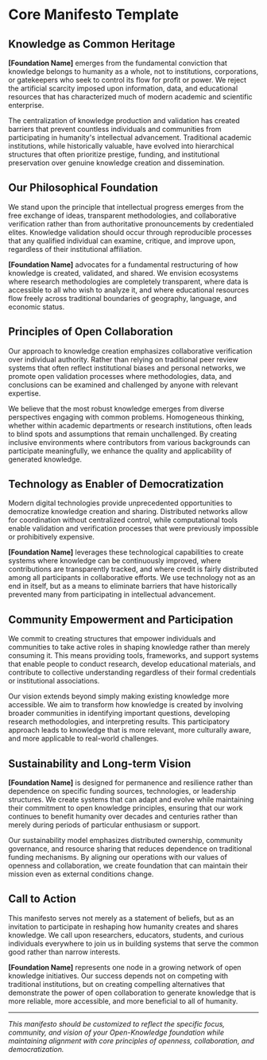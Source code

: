 # Core Manifesto Template

## Knowledge as Common Heritage

**[Foundation Name]** emerges from the fundamental conviction that knowledge belongs to humanity as a whole, not to institutions, corporations, or gatekeepers who seek to control its flow for profit or power. We reject the artificial scarcity imposed upon information, data, and educational resources that has characterized much of modern academic and scientific enterprise.

The centralization of knowledge production and validation has created barriers that prevent countless individuals and communities from participating in humanity's intellectual advancement. Traditional academic institutions, while historically valuable, have evolved into hierarchical structures that often prioritize prestige, funding, and institutional preservation over genuine knowledge creation and dissemination.

## Our Philosophical Foundation

We stand upon the principle that intellectual progress emerges from the free exchange of ideas, transparent methodologies, and collaborative verification rather than from authoritative pronouncements by credentialed elites. Knowledge validation should occur through reproducible processes that any qualified individual can examine, critique, and improve upon, regardless of their institutional affiliation.

**[Foundation Name]** advocates for a fundamental restructuring of how knowledge is created, validated, and shared. We envision ecosystems where research methodologies are completely transparent, where data is accessible to all who wish to analyze it, and where educational resources flow freely across traditional boundaries of geography, language, and economic status.

## Principles of Open Collaboration

Our approach to knowledge creation emphasizes collaborative verification over individual authority. Rather than relying on traditional peer review systems that often reflect institutional biases and personal networks, we promote open validation processes where methodologies, data, and conclusions can be examined and challenged by anyone with relevant expertise.

We believe that the most robust knowledge emerges from diverse perspectives engaging with common problems. Homogeneous thinking, whether within academic departments or research institutions, often leads to blind spots and assumptions that remain unchallenged. By creating inclusive environments where contributors from various backgrounds can participate meaningfully, we enhance the quality and applicability of generated knowledge.

## Technology as Enabler of Democratization

Modern digital technologies provide unprecedented opportunities to democratize knowledge creation and sharing. Distributed networks allow for coordination without centralized control, while computational tools enable validation and verification processes that were previously impossible or prohibitively expensive.

**[Foundation Name]** leverages these technological capabilities to create systems where knowledge can be continuously improved, where contributions are transparently tracked, and where credit is fairly distributed among all participants in collaborative efforts. We use technology not as an end in itself, but as a means to eliminate barriers that have historically prevented many from participating in intellectual advancement.

## Community Empowerment and Participation

We commit to creating structures that empower individuals and communities to take active roles in shaping knowledge rather than merely consuming it. This means providing tools, frameworks, and support systems that enable people to conduct research, develop educational materials, and contribute to collective understanding regardless of their formal credentials or institutional associations.

Our vision extends beyond simply making existing knowledge more accessible. We aim to transform how knowledge is created by involving broader communities in identifying important questions, developing research methodologies, and interpreting results. This participatory approach leads to knowledge that is more relevant, more culturally aware, and more applicable to real-world challenges.

## Sustainability and Long-term Vision

**[Foundation Name]** is designed for permanence and resilience rather than dependence on specific funding sources, technologies, or leadership structures. We create systems that can adapt and evolve while maintaining their commitment to open knowledge principles, ensuring that our work continues to benefit humanity over decades and centuries rather than merely during periods of particular enthusiasm or support.

Our sustainability model emphasizes distributed ownership, community governance, and resource sharing that reduces dependence on traditional funding mechanisms. By aligning our operations with our values of openness and collaboration, we create foundation that can maintain their mission even as external conditions change.

## Call to Action

This manifesto serves not merely as a statement of beliefs, but as an invitation to participate in reshaping how humanity creates and shares knowledge. We call upon researchers, educators, students, and curious individuals everywhere to join us in building systems that serve the common good rather than narrow interests.

**[Foundation Name]** represents one node in a growing network of open knowledge initiatives. Our success depends not on competing with traditional institutions, but on creating compelling alternatives that demonstrate the power of open collaboration to generate knowledge that is more reliable, more accessible, and more beneficial to all of humanity.

---

_This manifesto should be customized to reflect the specific focus, community, and vision of your Open-Knowledge foundation while maintaining alignment with core principles of openness, collaboration, and democratization._